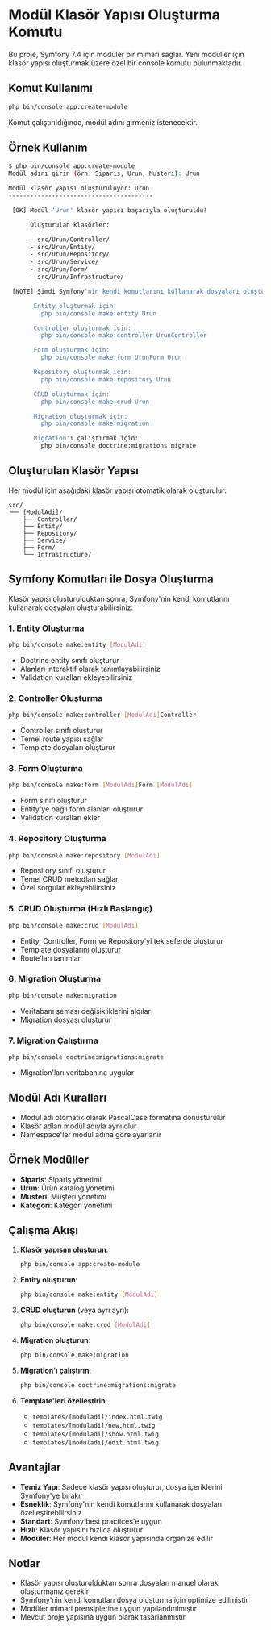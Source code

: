 # Modül Klasör Yapısı Oluşturma Komutu

Bu proje, Symfony 7.4 için modüler bir mimari sağlar. Yeni modüller için klasör yapısı oluşturmak üzere özel bir console komutu bulunmaktadır.

## Komut Kullanımı

```bash
php bin/console app:create-module
```

Komut çalıştırıldığında, modül adını girmeniz istenecektir.

## Örnek Kullanım

```bash
$ php bin/console app:create-module
Modül adını girin (örn: Siparis, Urun, Musteri): Urun

Modül klasör yapısı oluşturuluyor: Urun
----------------------------------------

 [OK] Modül 'Urun' klasör yapısı başarıyla oluşturuldu!

      Oluşturulan klasörler:

      - src/Urun/Controller/
      - src/Urun/Entity/
      - src/Urun/Repository/
      - src/Urun/Service/
      - src/Urun/Form/
      - src/Urun/Infrastructure/

 [NOTE] Şimdi Symfony'nin kendi komutlarını kullanarak dosyaları oluşturabilirsiniz:

       Entity oluşturmak için:
         php bin/console make:entity Urun

       Controller oluşturmak için:
         php bin/console make:controller UrunController

       Form oluşturmak için:
         php bin/console make:form UrunForm Urun

       Repository oluşturmak için:
         php bin/console make:repository Urun

       CRUD oluşturmak için:
         php bin/console make:crud Urun

       Migration oluşturmak için:
         php bin/console make:migration

       Migration'ı çalıştırmak için:
         php bin/console doctrine:migrations:migrate
```

## Oluşturulan Klasör Yapısı

Her modül için aşağıdaki klasör yapısı otomatik olarak oluşturulur:

```
src/
└── [ModulAdi]/
    ├── Controller/
    ├── Entity/
    ├── Repository/
    ├── Service/
    ├── Form/
    └── Infrastructure/
```

## Symfony Komutları ile Dosya Oluşturma

Klasör yapısı oluşturulduktan sonra, Symfony'nin kendi komutlarını kullanarak dosyaları oluşturabilirsiniz:

### 1. Entity Oluşturma
```bash
php bin/console make:entity [ModulAdi]
```
- Doctrine entity sınıfı oluşturur
- Alanları interaktif olarak tanımlayabilirsiniz
- Validation kuralları ekleyebilirsiniz

### 2. Controller Oluşturma
```bash
php bin/console make:controller [ModulAdi]Controller
```
- Controller sınıfı oluşturur
- Temel route yapısı sağlar
- Template dosyaları oluşturur

### 3. Form Oluşturma
```bash
php bin/console make:form [ModulAdi]Form [ModulAdi]
```
- Form sınıfı oluşturur
- Entity'ye bağlı form alanları oluşturur
- Validation kuralları ekler

### 4. Repository Oluşturma
```bash
php bin/console make:repository [ModulAdi]
```
- Repository sınıfı oluşturur
- Temel CRUD metodları sağlar
- Özel sorgular ekleyebilirsiniz

### 5. CRUD Oluşturma (Hızlı Başlangıç)
```bash
php bin/console make:crud [ModulAdi]
```
- Entity, Controller, Form ve Repository'yi tek seferde oluşturur
- Template dosyalarını oluşturur
- Route'ları tanımlar

### 6. Migration Oluşturma
```bash
php bin/console make:migration
```
- Veritabanı şeması değişikliklerini algılar
- Migration dosyası oluşturur

### 7. Migration Çalıştırma
```bash
php bin/console doctrine:migrations:migrate
```
- Migration'ları veritabanına uygular

## Modül Adı Kuralları

- Modül adı otomatik olarak PascalCase formatına dönüştürülür
- Klasör adları modül adıyla aynı olur
- Namespace'ler modül adına göre ayarlanır

## Örnek Modüller

- **Siparis**: Sipariş yönetimi
- **Urun**: Ürün katalog yönetimi
- **Musteri**: Müşteri yönetimi
- **Kategori**: Kategori yönetimi

## Çalışma Akışı

1. **Klasör yapısını oluşturun**:
   ```bash
   php bin/console app:create-module
   ```

2. **Entity oluşturun**:
   ```bash
   php bin/console make:entity [ModulAdi]
   ```

3. **CRUD oluşturun** (veya ayrı ayrı):
   ```bash
   php bin/console make:crud [ModulAdi]
   ```

4. **Migration oluşturun**:
   ```bash
   php bin/console make:migration
   ```

5. **Migration'ı çalıştırın**:
   ```bash
   php bin/console doctrine:migrations:migrate
   ```

6. **Template'leri özelleştirin**:
   - `templates/[moduladi]/index.html.twig`
   - `templates/[moduladi]/new.html.twig`
   - `templates/[moduladi]/show.html.twig`
   - `templates/[moduladi]/edit.html.twig`

## Avantajlar

- **Temiz Yapı**: Sadece klasör yapısı oluşturur, dosya içeriklerini Symfony'ye bırakır
- **Esneklik**: Symfony'nin kendi komutlarını kullanarak dosyaları özelleştirebilirsiniz
- **Standart**: Symfony best practices'e uygun
- **Hızlı**: Klasör yapısını hızlıca oluşturur
- **Modüler**: Her modül kendi klasör yapısında organize edilir

## Notlar

- Klasör yapısı oluşturulduktan sonra dosyaları manuel olarak oluşturmanız gerekir
- Symfony'nin kendi komutları dosya oluşturma için optimize edilmiştir
- Modüler mimari prensiplerine uygun yapılandırılmıştır
- Mevcut proje yapısına uygun olarak tasarlanmıştır 